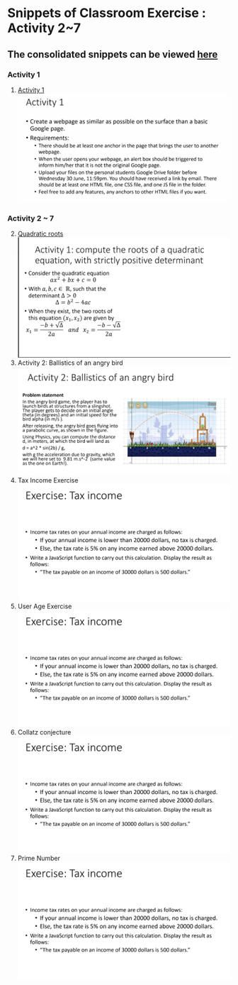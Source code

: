 # Snippets of Classroom Exercise : Activity 2~7

## The consolidated snippets can be viewed [here](classroom-exercises-consolidated.js) 

### Activity 1
1. [Activity 1](https://scrimba.com/scrim/cB8vwytw)
![activity 1](images/hw-activity1.png)

### Activity 2 ~ 7
2. [Quadratic roots](https://scrimba.com/scrim/c4Qm2Vcp)
![quadratic roots](images/hw-quadratic_root.png)
3. Activity 2: Ballistics of an angry bird
![Ballistics of an angry bird](images/hw-activity2.png)
4. Tax Income Exercise
![Tax Payable](images/hw-tax-income.png)
5. User Age Exercise
![Ask-User-Age](images/hw-tax-income.png)
6. Collatz conjecture
![Collatz Conjecture](images/hw-tax-income.png)
7. Prime Number
![Prime Number](images/hw-tax-income.png)
